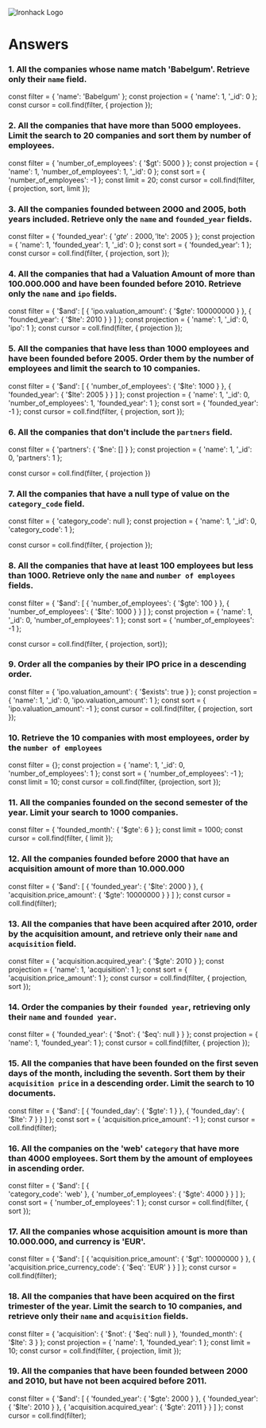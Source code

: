 ![Ironhack Logo](https://i.imgur.com/1QgrNNw.png)

# Answers

### 1. All the companies whose name match 'Babelgum'. Retrieve only their `name` field.

const filter = {
'name': 'Babelgum'
};
const projection = {
'name': 1,
'\_id': 0
};
const cursor = coll.find(filter, { projection });

### 2. All the companies that have more than 5000 employees. Limit the search to 20 companies and sort them by **number of employees**.

const filter = {
'number_of_employees': {
'$gt': 5000
}
};
const projection = {
'name': 1,
'number_of_employees': 1,
'\_id': 0
};
const sort = {
'number_of_employees': -1
};
const limit = 20;
const cursor = coll.find(filter, { projection, sort, limit });

### 3. All the companies founded between 2000 and 2005, both years included. Retrieve only the `name` and `founded_year` fields.

const filter = {
'founded_year': {
'$gte': 2000,
    '$lte': 2005
}
};
const projection = {
'name': 1,
'founded_year': 1,
'\_id': 0
};
const sort = {
'founded_year': 1
};
const cursor = coll.find(filter, { projection, sort });

### 4. All the companies that had a Valuation Amount of more than 100.000.000 and have been founded before 2010. Retrieve only the `name` and `ipo` fields.

const filter = {
'$and': [
    {
      'ipo.valuation_amount': {
        '$gte': 100000000
}
}, {
'founded_year': {
'$lte': 2010
}
}
]
};
const projection = {
'name': 1,
'\_id': 0,
'ipo': 1
};
const cursor = coll.find(filter, { projection });

### 5. All the companies that have less than 1000 employees and have been founded before 2005. Order them by the number of employees and limit the search to 10 companies.

const filter = {
  '$and': [
    {
      'number_of_employees': {
        '$lte': 1000
      }
    }, {
      'founded_year': {
        '$lte': 2005
      }
    }
  ]
};
const projection = {
  'name': 1,
  '_id': 0,
  'number_of_employees': 1,
  'founded_year': 1
};
const sort = {
  'founded_year': -1
};
const cursor = coll.find(filter, { projection, sort });

### 6. All the companies that don't include the `partners` field.

const filter = {
  'partners': {
    '$ne': []
  }
};
const projection = {
  'name': 1,
  '_id': 0,
  'partners': 1
};

const cursor = coll.find(filter, { projection })

### 7. All the companies that have a null type of value on the `category_code` field.

const filter = {
  'category_code': null
};
const projection = {
  'name': 1,
  '_id': 0,
  'category_code': 1
};

const cursor = coll.find(filter, { projection });

### 8. All the companies that have at least 100 employees but less than 1000. Retrieve only the `name` and `number of employees` fields.

const filter = {
  '$and': [
    {
      'number_of_employees': {
        '$gte': 100
      }
    }, {
      'number_of_employees': {
        '$lte': 1000
      }
    }
  ]
};
const projection = {
  'name': 1,
  '_id': 0,
  'number_of_employees': 1
};
const sort = {
  'number_of_employees': -1
};

const cursor = coll.find(filter, { projection, sort});

### 9. Order all the companies by their IPO price in a descending order.

const filter = {
  'ipo.valuation_amount': {
    '$exists': true
  }
};
const projection = {
  'name': 1,
  '_id': 0,
  'ipo.valuation_amount': 1
};
const sort = {
  'ipo.valuation_amount': -1
};
const cursor = coll.find(filter, { projection, sort });

### 10. Retrieve the 10 companies with most employees, order by the `number of employees`

const filter = {};
const projection = {
  'name': 1,
  '_id': 0,
  'number_of_employees': 1
};
const sort = {
  'number_of_employees': -1
};
const limit = 10;
const cursor = coll.find(filter, {projection, sort });

### 11. All the companies founded on the second semester of the year. Limit your search to 1000 companies.

const filter = {
  'founded_month': {
    '$gte': 6
  }
};
const limit = 1000;
const cursor = coll.find(filter, { limit });

### 12. All the companies founded before 2000 that have an acquisition amount of more than 10.000.000

const filter = {
  '$and': [
    {
      'founded_year': {
        '$lte': 2000
      }
    }, {
      'acquisition.price_amount': {
        '$gte': 10000000
      }
    }
  ]
};
const cursor = coll.find(filter);

### 13. All the companies that have been acquired after 2010, order by the acquisition amount, and retrieve only their `name` and `acquisition` field.

const filter = {
  'acquisition.acquired_year': {
    '$gte': 2010
  }
};
const projection = {
  'name': 1, 
  'acquisition': 1
};
const sort = {
  'acquisition.price_amount': 1
};
const cursor = coll.find(filter, { projection, sort });

### 14. Order the companies by their `founded year`, retrieving only their `name` and `founded year`.



const filter = {
  'founded_year': {
    '$not': {
      '$eq': null
    }
  }
};
const projection = {
  'name': 1, 
  'founded_year': 1
};
const cursor = coll.find(filter, { projection });




### 15. All the companies that have been founded on the first seven days of the month, including the seventh. Sort them by their `acquisition price` in a descending order. Limit the search to 10 documents.



const filter = {
  '$and': [
    {
      'founded_day': {
        '$gte': 1
      }
    }, {
      'founded_day': {
        '$lte': 7
      }
    }
  ]
};
const sort = {
  'acquisition.price_amount': -1
};
const cursor = coll.find(filter);


### 16. All the companies on the 'web' `category` that have more than 4000 employees. Sort them by the amount of employees in ascending order.

const filter = {
  '$and': [
    {   
      'category_code': 'web'
    }, {
      'number_of_employees': {
        '$gte': 4000
      }
    }
  ]
};
const sort = {
  'number_of_employees': 1
};
const cursor = coll.find(filter, { sort });

### 17. All the companies whose acquisition amount is more than 10.000.000, and currency is 'EUR'.

const filter = {
  '$and': [
    {
      'acquisition.price_amount': {
        '$gt': 10000000
      }
    }, {
      'acquisition.price_currency_code': {
        '$eq': 'EUR'
      }
    }
  ]
};
const cursor = coll.find(filter);

### 18. All the companies that have been acquired on the first trimester of the year. Limit the search to 10 companies, and retrieve only their `name` and `acquisition` fields.

const filter = {
  'acquisition': {
    '$not': {
      '$eq': null
    }
  }, 
  'founded_month': {
    '$lte': 3
  }
};
const projection = {
  'name': 1, 
  'founded_year': 1
};
const limit = 10;
const cursor = coll.find(filter, { projection, limit });

### 19. All the companies that have been founded between 2000 and 2010, but have not been acquired before 2011.


const filter = {
  '$and': [
    {
      'founded_year': {
        '$gte': 2000
      }
    }, {
      'founded_year': {
        '$lte': 2010
      }
    }, {
      'acquisition.acquired_year': {
        '$gte': 2011
      }
    }
  ]
};
const cursor = coll.find(filter);
